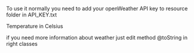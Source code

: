 To use it normally you need to add your openWeather API key to resource folder in API_KEY.txt

Temperature in Celsius


if you need more information about weather just edit method @toString in right classes 